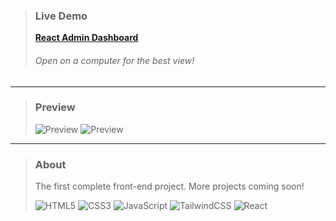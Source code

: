 >### Live Demo
> **[React Admin Dashboard](https://react-admin-dashboard-33po227m4-muhammads-projects-79b6928b.vercel.app/)**
>###### Open on a computer for the best view!
>
---

>### Preview
>![Preview](./public/home.png)
>![Preview](./public/settings.png)

---

>### About
>The first complete front-end project. More projects coming soon!
>
>![HTML5](https://img.shields.io/badge/-HTML5-E34F26?style=flat-square&logo=html5&logoColor=white)
>![CSS3](https://img.shields.io/badge/-CSS3-1572B6?style=flat-square&logo=css3)
>![JavaScript](https://img.shields.io/badge/-JavaScript-F7DF1E?style=flat-square&logo=javascript&logoColor=black)
>![TailwindCSS](https://img.shields.io/badge/-Tailwind%20CSS-0A497B?style=flat-square&logo=tailwind-css)
>![React](https://img.shields.io/badge/-React-61DAFB?style=flat-square&logo=react&logoColor=black)
